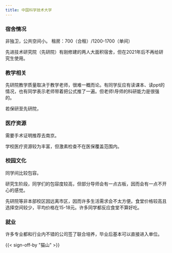 ```yaml
---
title: 中国科学技术大学
---
```


### 宿舍情况

非独卫，公共空间小。
租房：700（合租）/1200-1700（单间）

先进技术研究院（先研院）有刚修建的两人大面积宿舍，但在2021年后不再给研究生使用。

### 教学相关

先研院教学质量取决于教学老师，很难一概而论。有同学反应有读课本、读ppt的情况，也有同学表示老师带着把公式推了一遍。但老师\导师的科研能力是很强的。

若保研至先研院，

### 医疗资源

需要手术证明推荐去南京。

学校医疗资源较为丰富，但激素检查不在医保覆盖范围内。

### 校园文化

同学间比较包容。

研究生阶段，同学们的包容度较高，但部分导师会有一点古板，因而会有一点不开心的感觉。

先研院等非本部校区因远离市区，因而许多生活需求会不太方便。食堂价格较高且选择空间较少，平均价格在15-18元。许多同学都反应食堂不算好吃。

### 就业

许多专业都和行业内不错的公司签了联合培养，毕业后基本可以直接进入单位。

{{< sign-off-by "猫山" >}}
